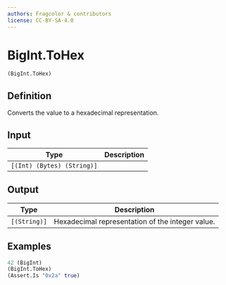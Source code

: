 ```yaml
---
authors: Fragcolor & contributors
license: CC-BY-SA-4.0
---
```



# BigInt.ToHex

```clojure
(BigInt.ToHex)
```


## Definition

Converts the value to a hexadecimal representation.


## Input

| Type | Description |
|------|-------------|
| `[(Int) (Bytes) (String)]` |  |


## Output

| Type | Description |
|------|-------------|
| `[(String)]` | Hexadecimal representation of the integer value. |


## Examples

```clojure
42 (BigInt)
(BigInt.ToHex)
(Assert.Is "0x2a" true)
```
